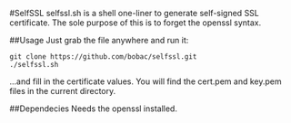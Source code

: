 #SelfSSL
selfssl.sh is a shell one-liner to generate self-signed SSL certificate. The sole purpose of this is to forget the openssl syntax.

##Usage
Just grab the file anywhere and run it:
```
git clone https://github.com/bobac/selfssl.git
./selfssl.sh
```
...and fill in the certificate values. You will find the cert.pem and key.pem files in the current directory.

##Dependecies
Needs the openssl installed.
